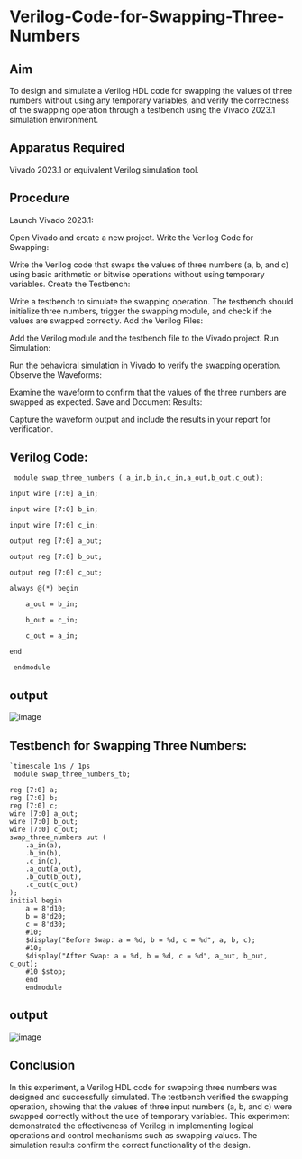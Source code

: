 # Verilog-Code-for-Swapping-Three-Numbers
## Aim

To design and simulate a Verilog HDL code for swapping the values of three numbers without using any temporary variables, and verify the correctness of the swapping operation through a testbench using the Vivado 2023.1 simulation environment.

## Apparatus Required
Vivado 2023.1 or equivalent Verilog simulation tool.

## Procedure
Launch Vivado 2023.1:

Open Vivado and create a new project.
Write the Verilog Code for Swapping:

Write the Verilog code that swaps the values of three numbers (a, b, and c) using basic arithmetic or bitwise operations without using temporary variables.
Create the Testbench:

Write a testbench to simulate the swapping operation. The testbench should initialize three numbers, trigger the swapping module, and check if the values are swapped correctly.
Add the Verilog Files:

Add the Verilog module and the testbench file to the Vivado project.
Run Simulation:

Run the behavioral simulation in Vivado to verify the swapping operation.
Observe the Waveforms:

Examine the waveform to confirm that the values of the three numbers are swapped as expected.
Save and Document Results:

Capture the waveform output and include the results in your report for verification.

## Verilog Code:

     module swap_three_numbers ( a_in,b_in,c_in,a_out,b_out,c_out);

    input wire [7:0] a_in;
    
    input wire [7:0] b_in;
    
    input wire [7:0] c_in;
    
    output reg [7:0] a_out;
    
    output reg [7:0] b_out;
    
    output reg [7:0] c_out;
    
    always @(*) begin
    
        a_out = b_in; 
        
        b_out = c_in; 
        
        c_out = a_in; 
        
    end
    
     endmodule




## output 

![image](https://github.com/user-attachments/assets/87273ec4-fdd0-440f-9427-93050cbbe899)




## Testbench for Swapping Three Numbers:



    `timescale 1ns / 1ps
     module swap_three_numbers_tb;

    reg [7:0] a;
    reg [7:0] b;
    reg [7:0] c;
    wire [7:0] a_out;
    wire [7:0] b_out;
    wire [7:0] c_out;
    swap_three_numbers uut (
        .a_in(a),
        .b_in(b),
        .c_in(c),
        .a_out(a_out),
        .b_out(b_out),
        .c_out(c_out)
    );
    initial begin
        a = 8'd10; 
        b = 8'd20; 
        c = 8'd30; 
        #10;
        $display("Before Swap: a = %d, b = %d, c = %d", a, b, c);
        #10;
        $display("After Swap: a = %d, b = %d, c = %d", a_out, b_out, c_out);
        #10 $stop;
        end
        endmodule


       

        

## output

![image](https://github.com/user-attachments/assets/a3542048-a240-4b9b-8c47-2e475beb4c4c)


## Conclusion

In this experiment, a Verilog HDL code for swapping three numbers was designed and successfully simulated. The testbench verified the swapping operation, showing that the values of three input numbers (a, b, and c) were swapped correctly without the use of temporary variables. This experiment demonstrated the effectiveness of Verilog in implementing logical operations and control mechanisms such as swapping values. The simulation results confirm the correct functionality of the design.
